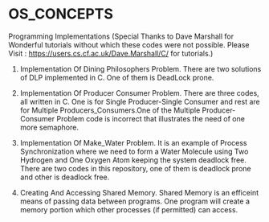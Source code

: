 # OS_CONCEPTS
Programming Implementations
(Special Thanks to Dave Marshall for Wonderful tutorials without which these codes were not possible. Please Visit : https://users.cs.cf.ac.uk/Dave.Marshall/C/ for tutorials.)

1. Implementation Of Dining Philosophers Problem.
There are two solutions of DLP implemented in C. One of them is DeadLock prone.

2. Implementation Of Producer Consumer Problem.
There are three codes, all written in C. One is for Single Producer-Single Consumer and rest are for Multiple Producers_Consumers.One of the Multiple Producer-Consumer Problem code is incorrect that illustrates the need of one more semaphore.

3. Implementation Of Make_Water Problem.
It is an example of Process Synchronization where we need to form a Water Molecule using Two Hydrogen and One Oxygen Atom keeping the system deadlock free. There are two codes in this repository, one of them is deadlock prone and other is deadlock free.  

4. Creating And Accessing Shared Memory.
Shared Memory is an efficeint means of passing data between programs. One program will create a memory portion which other processes (if permitted) can access.

